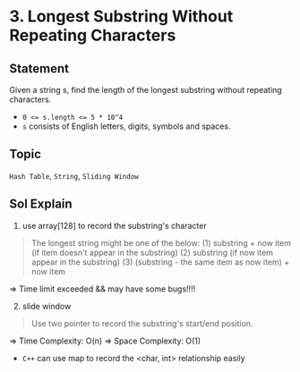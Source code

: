 # 3. Longest Substring Without Repeating Characters

## Statement

Given a string s, find the length of the longest substring without repeating characters.

* `0 <= s.length <= 5 * 10^4`
* `s` consists of English letters, digits, symbols and spaces.

## Topic
`Hash Table`, `String`, `Sliding Window`

## Sol Explain

1. use array[128] to record the substring's character
  
  > The longest string might be one of the below:
  > (1) substring + now item (if item doesn't appear in the substring)
  > (2) substring (if now item appear in the substring)
  > (3) (substring - the same item as now item) + now item

  => Time limit exceeded && may have some bugs!!!!

2. slide window
   
  > Use two pointer to record the substring's start/end position.

  => Time Complexity: O(n)
  => Space Complexity: O(1)


* `C++` can use map to record the <char, int> relationship easily